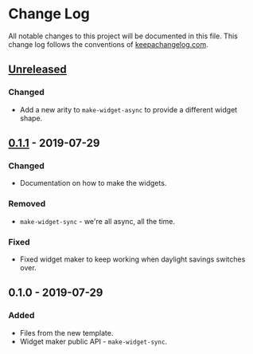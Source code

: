 # Change Log
All notable changes to this project will be documented in this file. This change log follows the conventions of [keepachangelog.com](http://keepachangelog.com/).

## [Unreleased]
### Changed
- Add a new arity to `make-widget-async` to provide a different widget shape.

## [0.1.1] - 2019-07-29
### Changed
- Documentation on how to make the widgets.

### Removed
- `make-widget-sync` - we're all async, all the time.

### Fixed
- Fixed widget maker to keep working when daylight savings switches over.

## 0.1.0 - 2019-07-29
### Added
- Files from the new template.
- Widget maker public API - `make-widget-sync`.

[Unreleased]: https://github.com/your-name/core-async-lesson/compare/0.1.1...HEAD
[0.1.1]: https://github.com/your-name/core-async-lesson/compare/0.1.0...0.1.1
